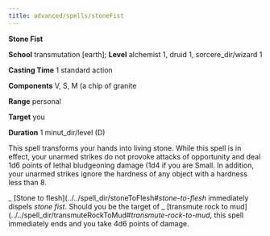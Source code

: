 ```yaml
---
title: advanced/spells/stoneFist
---
```

 **Stone Fist**

**School** transmutation [earth]; **Level** alchemist 1, druid 1, sorcere_dir/wizard 1

**Casting Time** 1 standard action

**Components** V, S, M (a chip of granite

**Range** personal

**Target** you

**Duration** 1 minut_dir/level (D)

This spell transforms your hands into living stone. While this spell is in effect, your unarmed strikes do not provoke attacks of opportunity and deal 1d6 points of lethal bludgeoning damage (1d4 if you are Small. In addition, your unarmed strikes ignore the hardness of any object with a hardness less than 8.

_ [Stone to flesh](../../spell_dir/stoneToFlesh#_stone-to-flesh_ immediately dispels _stone fist_. Should you be the target of _ [transmute rock to mud](../../spell_dir/transmuteRockToMud#_transmute-rock-to-mud_, this spell immediately ends and you take 4d6 points of damage.

